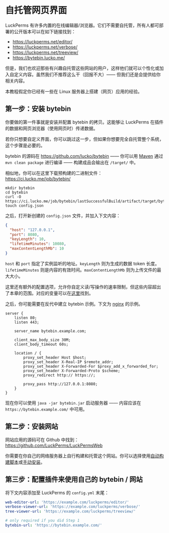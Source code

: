 # 自托管网页界面

LuckPerms 有许多内置的在线编辑器/浏览器。它们不需要自托管，所有人都可部署的公开版本可以在如下链接找到：

* https://luckperms.net/editor/
* https://luckperms.net/verbose/
* https://luckperms.net/treeview/
* https://bytebin.lucko.me/

但是，我们也欢迎那些有兴趣自托管这些网站的用户，这样他们就可以个性化或加入自定义内容。虽然我们不推荐这么干（回报不大）—— 但我们还是会提供给你相关内容。

本教程假定你已经有一些在 Linux 服务器上搭建（网页）应用的经验。

## 第一步：安装 bytebin

你要做的第一件事就是安装并配置 bytebin 的拷贝。这能够让 LuckPerms 在插件的数据和网页浏览器（使用网页时）传递数据。

若你只想要自定义界面，你可以跳过这一步，但如果你想要完全自托管整个系统，这个步骤是必要的。

bytebin 的源码在 https://github.com/lucko/bytebin —— 你可以用 [Maven](https://maven.apache.org/) 通过 `mvn clean package` 进行编译 —— 构建成品会输出在 `/target/` 中。

相似地，你可以在这里下载预构建的二进制文件：https://ci.lucko.me/job/bytebin/

```
mkdir bytebin
cd bytebin
curl -O https://ci.lucko.me/job/bytebin/lastSuccessfulBuild/artifact/target/bytebin.jar
touch config.json
```

之后，打开新创建的 `config.json` 文件，并加入下文内容：

```JSON
{
  "host": "127.0.0.1",
  "port": 8080,
  "keyLength": 10,
  "lifetimeMinutes": 10080,
  "maxContentLengthMb": 10
}
```

`host` 和 `port` 指定了实例监听的地址。`keyLength` 则为生成的数据 token 长度。`lifetimeMinutes` 则是内容的有效时间。`maxContentLengthMb` 则为上传文件的最大大小。

这里还有额外的配置选项，允许你自定义读/写操作的速率限制，但这些内容超出了本章的范围。对应的变量可以在[这里](https://github.com/lucko/bytebin/blob/bf7b4dc2f8cdfd912b8acd71f0a347da3c481838/src/main/java/me/lucko/bytebin/Bytebin.java#L192-L200)找到。

之后，你可能需要在反代中建立 bytebin 示例。下文为 [nginx](https://www.nginx.com/) 的示例。

```nginx
server {
    listen 80;
    listen 443;

    server_name bytebin.example.com;

    client_max_body_size 30M;
    client_body_timeout 60s;

    location / {
        proxy_set_header Host $host;
        proxy_set_header X-Real-IP $remote_addr;
        proxy_set_header X-Forwarded-For $proxy_add_x_forwarded_for;
        proxy_set_header X-Forwarded-Proto $scheme;
        proxy_redirect http:// https://;

        proxy_pass http://127.0.0.1:8080;
    }
}
```

现在你可以使用 `java -jar bytebin.jar` 启动服务器 —— 内容应该在 `https://bytebin.example.com/` 中可用。

## 第二步：安装网站

网站应用的源码可在 Github 中找到：https://github.com/LuckPerms/LuckPermsWeb

你需要在你自己的网络服务器上自行构建和托管这个网站。你可以选择使用[自动构建脚本](https://github.com/LuckPerms/web-installer#automatic-setup)或[手动安装](https://github.com/LuckPerms/web-installer#manual-setup)。

## 第三步：配置插件来使用自己的 bytebin / 网站

将下文内容添加至 LuckPerms 的 `config.yml` 末尾：

``` YAML
web-editor-url: 'https://example.com/luckperms/editor/'
verbose-viewer-url: 'https://example.com/luckperms/verbose/'
tree-viewer-url: 'https://example.com/luckperms/treeview/'

# only required if you did Step 1
bytebin-url: 'https://bytebin.example.com/'
```